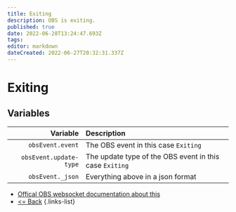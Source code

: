 ```yaml
---
title: Exiting
description: OBS is exiting.
published: true
date: 2022-06-28T13:24:47.693Z
tags: 
editor: markdown
dateCreated: 2022-06-27T20:32:31.337Z
---
```


# Exiting

## Variables

| Variable | Description |
|---------:|:------------|
| `obsEvent.event` | The OBS event in this case `Exiting`
| `obsEvent.update-type` | The update type of the OBS event in this case `Exiting`
| `obsEvent._json` | Everything above in a json format

* [Offical OBS websocket documentation about this](https://github.com/obsproject/obs-websocket/blob/4.x-current/docs/generated/protocol.md#exiting)
* [<= Back](/en/Integrations/OBS/OBS-Events)
{.links-list}